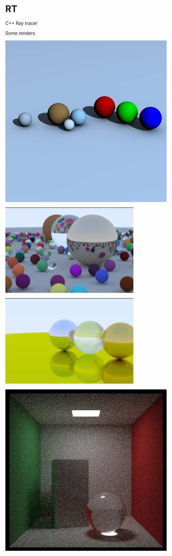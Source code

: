 # RT
C++ Ray tracer


Some renders

![](https://github.com/SachinKishan/RT/blob/main/Renders/native%20scene.png)

![](https://github.com/SachinKishan/RT/blob/main/Renders/examplerender.png)

![](https://github.com/SachinKishan/RT/blob/main/Renders/metal.png)

![](https://github.com/SachinKishan/RT/blob/main/Renders/cornell%20box%20proper.png)

